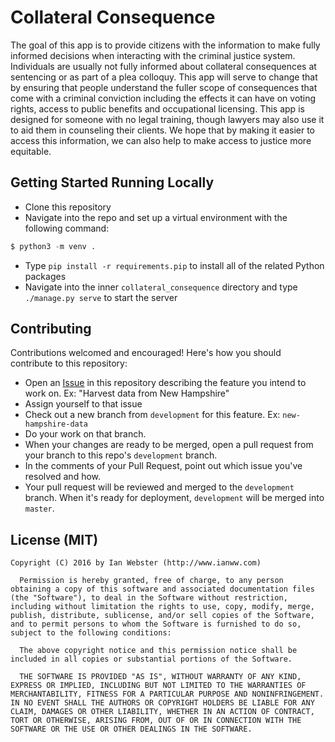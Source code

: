 # Collateral Consequence

The goal of this app is to provide citizens with the information to make fully informed decisions when interacting with the criminal justice system. 
Individuals are usually not fully informed about collateral consequences at sentencing or as part of a plea colloquy.
This app will serve to change that by ensuring that people understand the fuller scope of consequences that come with a criminal conviction including the effects it can have on voting rights, access to public benefits and occupational licensing.
This app is designed for someone with no legal training, though lawyers may also use it to aid them in counseling their clients.
We hope that by making it easier to access this information, we can also help to make access to justice more equitable.

## Getting Started Running Locally

- Clone this repository
- Navigate into the repo and set up a virtual environment with the following command:

```python
$ python3 -m venv .
```

- Type `pip install -r requirements.pip` to install all of the related Python packages
- Navigate into the inner `collateral_consequence` directory and type `./manage.py serve` to start the server

## Contributing

Contributions welcomed and encouraged! Here's how you should contribute to this repository:

- Open an [Issue](https://github.com/StayWokeOrg/collateral-consequence/issues) in this repository describing the feature you intend to work on. Ex: "Harvest data from New Hampshire"
- Assign yourself to that issue
- Check out a new branch from `development` for this feature. Ex: `new-hampshire-data`
- Do your work on that branch.
- When your changes are ready to be merged, open a pull request from your branch to this repo's `development` branch.
- In the comments of your Pull Request, point out which issue you've resolved and how.
- Your pull request will be reviewed and merged to the `development` branch. When it's ready for deployment, `development` will be merged into `master`.

## License (MIT)

```
Copyright (C) 2016 by Ian Webster (http://www.ianww.com)

  Permission is hereby granted, free of charge, to any person obtaining a copy of this software and associated documentation files (the "Software"), to deal in the Software without restriction, including without limitation the rights to use, copy, modify, merge, publish, distribute, sublicense, and/or sell copies of the Software, and to permit persons to whom the Software is furnished to do so, subject to the following conditions:

  The above copyright notice and this permission notice shall be included in all copies or substantial portions of the Software.

  THE SOFTWARE IS PROVIDED "AS IS", WITHOUT WARRANTY OF ANY KIND, EXPRESS OR IMPLIED, INCLUDING BUT NOT LIMITED TO THE WARRANTIES OF MERCHANTABILITY, FITNESS FOR A PARTICULAR PURPOSE AND NONINFRINGEMENT. IN NO EVENT SHALL THE AUTHORS OR COPYRIGHT HOLDERS BE LIABLE FOR ANY CLAIM, DAMAGES OR OTHER LIABILITY, WHETHER IN AN ACTION OF CONTRACT, TORT OR OTHERWISE, ARISING FROM, OUT OF OR IN CONNECTION WITH THE SOFTWARE OR THE USE OR OTHER DEALINGS IN THE SOFTWARE.
```